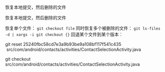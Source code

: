 恢复本地提交，然后删除的文件

恢复本地提交，然后删除的文件

恢复单个文件：
`git checkout file`
同时恢复多个被删除的文件：
`git ls-files -d | xargs -i git checkout {}`
回退某个文件到某个版本：

git reset 25240fbc58cd7e3a9b93be9a108bf117f541c435  src/com/android/contacts/activities/ContactSelectionActivity.java

git checkout src/com/android/contacts/activities/ContactSelectionActivity.java
